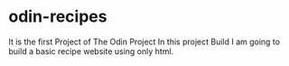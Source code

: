 # odin-recipes
It is the first Project of The Odin Project
In this project Build I am  going to build a basic recipe website
using only html.